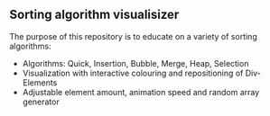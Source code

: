 ## Sorting algorithm visualisizer ##

The purpose of this repository is to educate on a variety of sorting algorithms:
- Algorithms: Quick, Insertion, Bubble, Merge, Heap, Selection
- Visualization with interactive colouring and repositioning of Div-Elements
- Adjustable element amount, animation speed and random array generator
